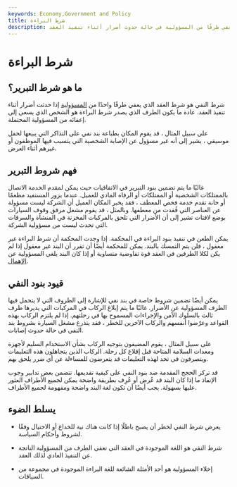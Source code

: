 ```yaml
---
keywords: Economy,Government and Policy
title: شرط البراءة
description: شرط النفي هو جزء من العقد يعفي طرفًا من المسؤولية في حالة حدوث أضرار أثناء تنفيذ العقد.
---
```


# شرط البراءة
## ما هو شرط التبرير؟

شرط النفي هو شرط العقد الذي يعفي طرفًا واحدًا من [المسؤولية](/liability) إذا حدثت أضرار أثناء تنفيذ العقد. عادة ما يكون الطرف الذي يصدر شرط البراءة هو الشخص الذي يسعى إلى إعفائه من المسؤولية المحتملة.

على سبيل المثال ، قد يقوم المكان بطباعة بند نفي على التذاكر التي يبيعها لحفل موسيقي ، يشير إلى أنه غير مسؤول عن الإصابة الشخصية التي يتسبب فيها الموظفون أو غيرهم أثناء العرض.

## فهم شروط التبرير

غالبًا ما يتم تضمين بنود التبرير في الاتفاقيات حيث يمكن لمقدم الخدمة الاتصال بالممتلكات الشخصية أو الممتلكات أو الرفاه المادي للعميل. عندما يزور المستفيد مطعمًا أو حانة تقدم خدمة فحص المعطف ، فقد يخبر المكان العميل أن الشركة ليست مسؤولة عن العناصر التي فُقدت من معطفها. وبالمثل ، قد يقوم مشغل مرفق وقوف السيارات بوضع لافتات تشير إلى أن الأضرار التي تلحق بالمركبات المخزنة في المنشأة والسرقات التي تحدث ليست من مسؤولية الشركة.

يمكن الطعن في تنفيذ بنود البراءة في المحكمة. إذا وجدت المحكمة أن شرط البراءة غير معقول ، فلن يتم التمسك بالبند. يمكن للمحكمة أيضًا أن تقرر أن البند غير معقول إذا لم يكن لكلا الطرفين في العقد قوة تفاوضية متساوية أو إذا كان البند يلغي المسؤولية عن [الإهمال](/contributory-negligence).

## قيود بنود النفي

يمكن أيضًا تضمين شروط خاصة في بند نفي للإشارة إلى الظروف التي لا يتحمل فيها الطرف المسؤولية عن الأضرار. غالبًا ما يتم إبلاغ الركاب في المركبات التي يديرها طرف ثالث بالسلوك الآمن والإجراءات المسموح بها في رحلتهم. إذا لم يلتزم الركاب بهذه القواعد وعرّضوا أنفسهم والركاب الآخرين للخطر ، فقد يتذرع مشغل السيارة بشروط بند النفي في حالة حدوث إصابات.

على سبيل المثال ، يقوم المضيفون بتوجيه الركاب بشأن الاستخدام السليم لأجهزة ومعدات السلامة المتاحة قبل إقلاع كل رحلة. الركاب الذين يتجاهلون هذه التعليمات ويتصرفون في تحد لهذه التعليمات قد يتعرضون للمساءلة عن أي ضرر يلحق بهم.

قد تركز الحجج المقدمة ضد بنود النفي على كيفية تقديمها. تتضمن بعض تدابير وجوب الإنفاذ ما إذا كان البند قد عُرض أو عُرِف بطريقة واضحة يمكن لجميع الأطراف العثور عليها بسهولة. يجب أيضًا أن تكون لغة البند واضحة ومفهومة لجميع الأطراف.

## يسلط الضوء

- يعرض شرط النفي لخطر أن يصبح باطلًا إذا كانت هناك نية للخداع أو الاحتيال وفقًا لشروط وأحكام السياسة.

- شرط النفي هو اللغة الموجودة في العقد التي تعفي الطرف من المسؤولية الناتجة عن التنفيذ العادي لذلك العقد.

- إخلاء المسؤولية هو أحد الأمثلة الشائعة للغة البراءة الموجودة في مجموعة من السياقات.

